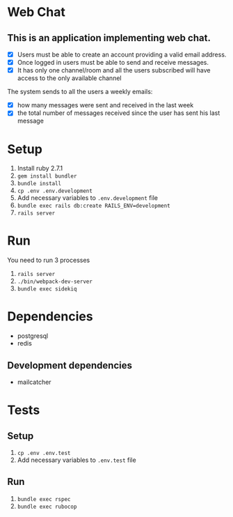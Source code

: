 # Web Chat

## This is an application implementing web chat.

- [x] Users must be able to create an account providing a valid email address.
- [x] Once logged in users must be able to send and receive messages.
- [x] It has only one channel/room and all the users subscribed will have access to the only available channel

The system sends to all the users a weekly emails:
- [x] how many messages were sent and received in the last week
- [x] the total number of messages received since the user has sent his last message

# Setup

1. Install ruby 2.7.1
2. `gem install bundler`
3. `bundle install`
4. `cp .env .env.development`
5. Add necessary variables to `.env.development` file
6. `bundle exec rails db:create RAILS_ENV=development`
7. `rails server`

# Run

You need to run 3 processes
1. `rails server`
2. `./bin/webpack-dev-server`
3. `bundle exec sidekiq`

# Dependencies

- postgresql
- redis

## Development dependencies
- mailcatcher

# Tests

## Setup

1. `cp .env .env.test`
2. Add necessary variables to `.env.test` file

## Run

1. `bundle exec rspec`
2. `bundle exec rubocop`

